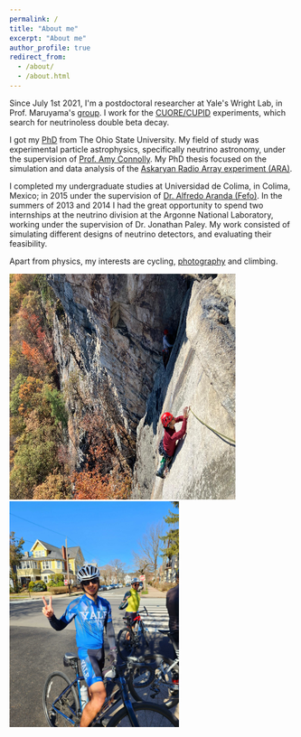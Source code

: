 ```yaml
---
permalink: /
title: "About me"
excerpt: "About me"
author_profile: true
redirect_from:
  - /about/
  - /about.html
---
```

Since July 1st 2021, I'm a postdoctoral researcher at Yale's Wright Lab, in Prof. Maruyama's [group](https://maruyama-lab.yale.edu/group-members). I work for the [CUORE/CUPID](https://cuore.yale.edu/) experiments, which search for neutrinoless double beta decay.

I got my [PhD](https://ccapp.osu.edu/people/torresespinosa.1) from The Ohio State University. My field of study was experimental particle astrophysics, specifically neutrino astronomy, under the supervision of [Prof. Amy Connolly](https://physics.osu.edu/people/hill.1370). My PhD thesis focused on the simulation and data analysis of the [Askaryan Radio Array experiment (ARA)](https://ara.wipac.wisc.edu/home).

I completed my undergraduate studies at Universidad de Colima, in Colima, Mexico; in 2015 under the supervision of [Dr. Alfredo Aranda (Fefo)](https://www.dunescience.org/facesofdune/alfredo-fefo-aranda/). In the summers of 2013 and 2014 I had the great opportunity to spend two internships at the neutrino division at the Argonne National Laboratory, working under the supervision of Dr. Jonathan Paley. My work consisted of simulating different designs of neutrino detectors, and evaluating their feasibility.

Apart from physics, my interests are cycling, [photography]([https://oia.osu.edu/get-involved/signature-events/international-photography-competition-exhibition/2019-international-photography-exhibition/pretzel-man/](https://oia.osu.edu/2019-international-photography-exhibition/pretzel-man)) and climbing.

<p float="left">
 <img src="https://raw.githubusercontent.com/toej93/toej93.github.io/master/_pages/climbing.jpeg" width="400" height="400" />
 <img src="https://raw.githubusercontent.com/toej93/toej93.github.io/master/_pages/cycling.jpg" width="300" height="400" />
</p>
